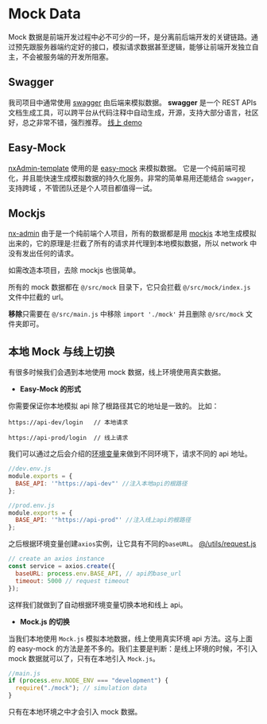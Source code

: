 # Mock Data

Mock 数据是前端开发过程中必不可少的一环，是分离前后端开发的关键链路。通过预先跟服务器端约定好的接口，模拟请求数据甚至逻辑，能够让前端开发独立自主，不会被服务端的开发所阻塞。

## Swagger

我司项目中通常使用 [swagger](https://swagger.io/) 由后端来模拟数据。
**swagger** 是一个 REST APIs 文档生成工具，可以跨平台从代码注释中自动生成，开源，支持大部分语言，社区好，总之非常不错，强烈推荐。
[线上 demo](http://petstore.swagger.io/?_ga=2.222649619.983598878.1509960455-2044209180.1509960455#/pet/addPet)

## Easy-Mock

[nxAdmin-template](https://github.com/mgbq/nxAdmin-template) 使用的是 [easy-mock](https://easy-mock.com/login) 来模拟数据。
它是一个纯前端可视化，并且能快速生成模拟数据的持久化服务。非常的简单易用还能结合 `swagger`，支持跨域 ，不管团队还是个人项目都值得一试。

## Mockjs

[nx-admin](https://github.com/mgbq/nx-admin) 由于是一个纯前端个人项目，所有的数据都是用 [mockjs](https://github.com/nuysoft/Mock) 本地生成模拟出来的，它的原理是:拦截了所有的请求并代理到本地模拟数据，所以 network 中没有发出任何的请求。

如需改造本项目，去除 mockjs 也很简单。

所有的 mock 数据都在 `@/src/mock` 目录下，它只会拦截 `@/src/mock/index.js` 文件中拦截的 url。

**移除**只需要在 `@/src/main.js` 中移除 `import './mock'` 并且删除 `@/src/mock` 文件夹即可。

## 本地 Mock 与线上切换

有很多时候我们会遇到本地使用 mock 数据，线上环境使用真实数据。

- **Easy-Mock 的形式**

你需要保证你本地模拟 api 除了根路径其它的地址是一致的。
比如：

```
https://api-dev/login   // 本地请求

https://api-prod/login  // 线上请求
```

我们可以通过之后会介绍的[环境变量](/zh/guide/essentials/deploy.html#环境变量)来做到不同环境下，请求不同的 api 地址。

```js
//dev.env.js
module.exports = {
  BASE_API: '"https://api-dev"' //注入本地api的根路径
};
```

```js
//prod.env.js
module.exports = {
  BASE_API: '"https://api-prod"' //注入线上api的根路径
};
```

之后根据环境变量创建`axios`实例，让它具有不同的`baseURL`。 [@/utils/request.js](https://github.com/mgbq/nx-admin/blob/master/src/utils/request.js)

```js
// create an axios instance
const service = axios.create({
  baseURL: process.env.BASE_API, // api的base_url
  timeout: 5000 // request timeout
});
```

这样我们就做到了自动根据环境变量切换本地和线上 api。

- **Mock.js 的切换**

当我们本地使用 `Mock.js` 模拟本地数据，线上使用真实环境 api 方法。这与上面的 easy-mock 的方法是差不多的。我们主要是判断：是线上环境的时候，不引入 mock 数据就可以了，只有在本地引入 `Mock.js`。

```js
//main.js
if (process.env.NODE_ENV === "development") {
  require("./mock"); // simulation data
}
```

只有在本地环境之中才会引入 mock 数据。
